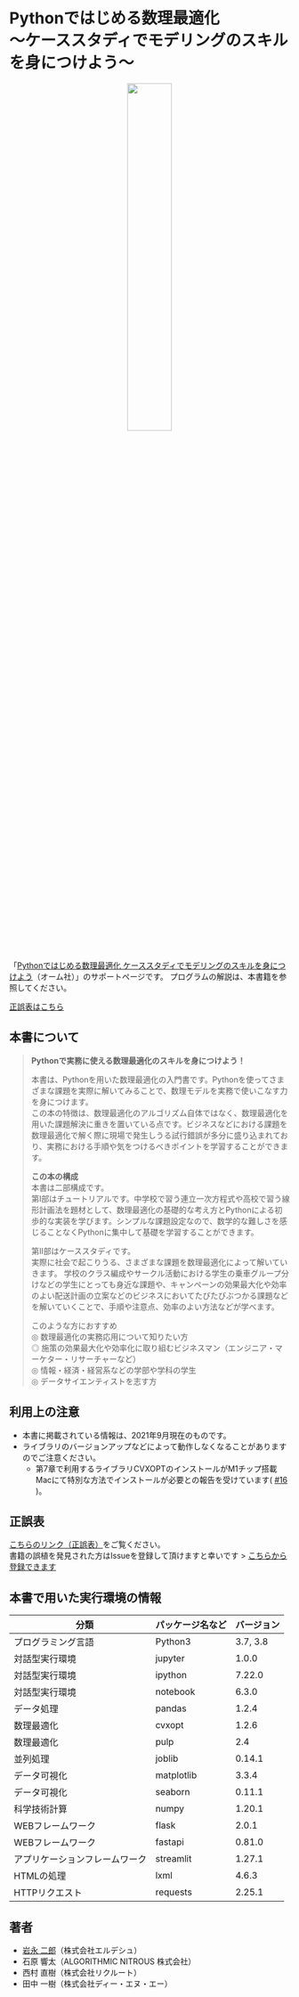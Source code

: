 # Pythonではじめる数理最適化 <br/>〜ケーススタディでモデリングのスキルを身につけよう〜

<p align="center"><a href="https://www.ohmsha.co.jp/book/9784274227356/"><img width="40%" src="https://www.ohmsha.co.jp/Portals/0/book/small/978-4-274-22735-6.jpg" /></a></p>

「[Pythonではじめる数理最適化 ケーススタディでモデリングのスキルを身につけよう](https://www.ohmsha.co.jp/book/9784274227356/)（オーム社）」のサポートページです。
プログラムの解説は、本書籍を参照してください。

[正誤表はこちら](正誤表.md)


## 本書について

> **Pythonで実務に使える数理最適化のスキルを身につけよう！**
>   
> 本書は、Pythonを用いた数理最適化の入門書です。Pythonを使ってさまざまな課題を実際に解いてみることで、数理モデルを実務で使いこなす力を身につけます。  
> この本の特徴は、数理最適化のアルゴリズム自体ではなく、数理最適化を用いた課題解決に重きを置いている点です。ビジネスなどにおける課題を数理最適化で解く際に現場で発生しうる試行錯誤が多分に盛り込まれており、実務における手順や気をつけるべきポイントを学習することができます。  
>
> **この本の構成**  
> 本書は二部構成です。  
> 第I部はチュートリアルです。中学校で習う連立一次方程式や高校で習う線形計画法を題材として、数理最適化の基礎的な考え方とPythonによる初歩的な実装を学びます。シンプルな課題設定なので、数学的な難しさを感じることなくPythonに集中して基礎を学習することができます。
> 
> 第II部はケーススタディです。  
> 実際に社会で起こりうる、さまざまな課題を数理最適化によって解いていきます。
学校のクラス編成やサークル活動における学生の乗車グループ分けなどの学生にとっても身近な課題や、キャンペーンの効果最大化や効率のよい配送計画の立案などのビジネスにおいてたびたびぶつかる課題などを解いていくことで、手順や注意点、効率のよい方法などが学べます。
> 
> このような方におすすめ  
> ◎ 数理最適化の実務応用について知りたい方  
> ◎ 施策の効果最大化や効率化に取り組むビジネスマン（エンジニア・マーケター・リサーチャーなど）  
> ◎ 情報・経済・経営系などの学部や学科の学生  
> ◎ データサイエンティストを志す方


## 利用上の注意

- 本書に掲載されている情報は、2021年9月現在のものです。
- ライブラリのバージョンアップなどによって動作しなくなることがありますのでご注意ください。
  - 第7章で利用するライブラリCVXOPTのインストールがM1チップ搭載Macにて特別な方法でインストールが必要との報告を受けています( [#16](https://github.com/ohmsha/PyOptBook/issues/16) )。

## 正誤表

[こちらのリンク（正誤表）](正誤表.md)をご覧ください。  
書籍の誤植を発見された方はIssueを登録して頂けますと幸いです > [こちらから登録できます](https://github.com/ohmsha/PyOptBook/issues/new)


## 本書で用いた実行環境の情報

|　分類 | パッケージ名など | バージョン |
| ---- | ---- | ---- |
| プログラミング言語 | Python3 | 3.7, 3.8 |
| 対話型実行環境 | jupyter | 1.0.0 |
| 対話型実行環境 | ipython | 7.22.0 |
| 対話型実行環境 | notebook | 6.3.0 |
| データ処理 | pandas | 1.2.4 |
| 数理最適化 | cvxopt | 1.2.6 |
| 数理最適化 | pulp | 2.4 |
| 並列処理 | joblib | 0.14.1 |
| データ可視化 | matplotlib | 3.3.4 |
| データ可視化 | seaborn | 0.11.1 |
| 科学技術計算 | numpy | 1.20.1 |
| WEBフレームワーク | flask | 2.0.1 |
| WEBフレームワーク | fastapi | 0.81.0 |
| アプリケーションフレームワーク | streamlit | 1.27.1 |
| HTMLの処理 | lxml | 4.6.3 |
| HTTPリクエスト | requests | 2.25.1 |


## 著者

- [岩永 二郎](https://erdos-the-book.com/index.php/iwanaga-jiro/)（株式会社エルデシュ）
- 石原 響太（ALGORITHMIC NITROUS 株式会社）
- 西村 直樹（株式会社リクルート）
- 田中 一樹（株式会社ディー・エヌ・エー）
